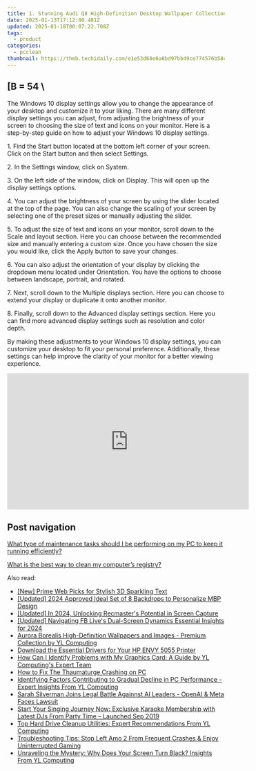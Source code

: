 ```yaml
---
title: 1. Stunning Audi Q8 High-Definition Desktop Wallpaper Collection - Digital Artwork by YL Computing
date: 2025-01-13T17:12:00.481Z
updated: 2025-01-18T00:07:22.708Z
tags:
  - product
categories:
  - pcclean
thumbnail: https://thmb.techidaily.com/e1e53d68e6a8bd97bb49ce774576b58cc661b7caf15fc6fdb1157408db40b882.jpg
---
```


## \[B = 54 \

The Windows 10 display settings allow you to change the appearance of your desktop and customize it to your liking. There are many different display settings you can adjust, from adjusting the brightness of your screen to choosing the size of text and icons on your monitor. Here is a step-by-step guide on how to adjust your Windows 10 display settings. 

1\. Find the Start button located at the bottom left corner of your screen. Click on the Start button and then select Settings.

2\. In the Settings window, click on System.

3\. On the left side of the window, click on Display. This will open up the display settings options. 

4\. You can adjust the brightness of your screen by using the slider located at the top of the page. You can also change the scaling of your screen by selecting one of the preset sizes or manually adjusting the slider.

5\. To adjust the size of text and icons on your monitor, scroll down to the Scale and layout section. Here you can choose between the recommended size and manually entering a custom size. Once you have chosen the size you would like, click the Apply button to save your changes.

6\. You can also adjust the orientation of your display by clicking the dropdown menu located under Orientation. You have the options to choose between landscape, portrait, and rotated.

7\. Next, scroll down to the Multiple displays section. Here you can choose to extend your display or duplicate it onto another monitor.

8\. Finally, scroll down to the Advanced display settings section. Here you can find more advanced display settings such as resolution and color depth. 

By making these adjustments to your Windows 10 display settings, you can customize your desktop to fit your personal preference. Additionally, these settings can help improve the clarity of your monitor for a better viewing experience.

<!-- affiliate ads begin -->
<iframe width="560" height="315" src="https://www.youtube.com/embed/DCARjc5g5VI?si=9OfovbKBrpoJeXTY" title="YouTube video player" frameborder="0" allow="accelerometer; autoplay; clipboard-write; encrypted-media; gyroscope; picture-in-picture; web-share" referrerpolicy="strict-origin-when-cross-origin" allowfullscreen></iframe>
<!-- affiliate ads end -->

## Post navigation

[What type of maintenance tasks should I be performing on my PC to keep it running efficiently?](https://tools.techidaily.com/pcclean/products/)

[What is the best way to clean my computer’s registry?](https://tools.techidaily.com/pcclean/products/)

<ins class="adsbygoogle"
     style="display:block"
     data-ad-format="autorelaxed"
     data-ad-client="ca-pub-7571918770474297"
     data-ad-slot="1223367746"></ins>

<ins class="adsbygoogle"
     style="display:block"
     data-ad-client="ca-pub-7571918770474297"
     data-ad-slot="8358498916"
     data-ad-format="auto"
     data-full-width-responsive="true"></ins>

<span class="atpl-alsoreadstyle">Also read:</span>
<div><ul>
<li><a href="https://extra-support.techidaily.com/new-prime-web-picks-for-stylish-3d-sparkling-text/"><u>[New] Prime Web Picks for Stylish 3D Sparkling Text</u></a></li>
<li><a href="https://article-knowledge.techidaily.com/updated-2024-approved-ideal-set-of-8-backdrops-to-personalize-mbp-design/"><u>[Updated] 2024 Approved Ideal Set of 8 Backdrops to Personalize MBP Design</u></a></li>
<li><a href="https://screen-recording.techidaily.com/updated-in-2024-unlocking-recmasters-potential-in-screen-capture/"><u>[Updated] In 2024, Unlocking Recmaster's Potential in Screen Capture</u></a></li>
<li><a href="https://facebook-clips.techidaily.com/updated-navigating-fb-lives-dual-screen-dynamics-essential-insights-for-2024/"><u>[Updated] Navigating FB Live's Dual-Screen Dynamics Essential Insights for 2024</u></a></li>
<li><a href="https://discover-bits.techidaily.com/aurora-borealis-high-definition-wallpapers-and-images-premium-collection-by-yl-computing/"><u>Aurora Borealis High-Definition Wallpapers and Images - Premium Collection by YL Computing</u></a></li>
<li><a href="https://win-amazing.techidaily.com/download-the-essential-drivers-for-your-hp-envy-5055-printer/"><u>Download the Essential Drivers for Your HP ENVY 5055 Printer</u></a></li>
<li><a href="https://discover-bits.techidaily.com/how-can-i-identify-problems-with-my-graphics-card-a-guide-by-yl-computings-expert-team/"><u>How Can I Identify Problems with My Graphics Card: A Guide by YL Computing's Expert Team</u></a></li>
<li><a href="https://win-blog.techidaily.com/how-to-fix-the-thaumaturge-crashing-on-pc/"><u>How to Fix The Thaumaturge Crashing on PC</u></a></li>
<li><a href="https://discover-bits.techidaily.com/identifying-factors-contributing-to-gradual-decline-in-pc-performance-expert-insights-from-yl-computing/"><u>Identifying Factors Contributing to Gradual Decline in PC Performance - Expert Insights From YL Computing</u></a></li>
<li><a href="https://tech-haven.techidaily.com/sarah-silverman-joins-legal-battle-againnst-ai-leaders-openai-and-meta-faces-lawsuit/"><u>Sarah Silverman Joins Legal Battle Againnst AI Leaders - OpenAI & Meta Faces Lawsuit</u></a></li>
<li><a href="https://discover-bits.techidaily.com/start-your-singing-journey-now-exclusive-karaoke-membership-with-latest-djs-from-party-time-launched-sep-2019/"><u>Start Your Singing Journey Now: Exclusive Karaoke Membership with Latest DJs From Party Time – Launched Sep 2019</u></a></li>
<li><a href="https://discover-bits.techidaily.com/top-hard-drive-cleanup-utilities-expert-recommendations-from-yl-computing/"><u>Top Hard Drive Cleanup Utilities: Expert Recommendations From YL Computing</u></a></li>
<li><a href="https://win-able.techidaily.com/1722998514311-troubleshooting-tips-stop-left-amo-2-from-frequent-crashes-and-enjoy-uninterrupted-gaming/"><u>Troubleshooting Tips: Stop Left Amo 2 From Frequent Crashes & Enjoy Uninterrupted Gaming</u></a></li>
<li><a href="https://discover-bits.techidaily.com/unraveling-the-mystery-why-does-your-screen-turn-black-insights-from-yl-computing/"><u>Unraveling the Mystery: Why Does Your Screen Turn Black? Insights From YL Computing</u></a></li>
</ul></div>

